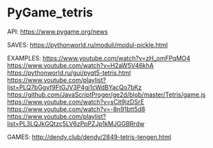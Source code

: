# PyGame_tetris

API:
https://www.pygame.org/news


SAVES:
https://pythonworld.ru/moduli/modul-pickle.html


EXAMPLES:
https://www.youtube.com/watch?v=zH_omFPqMO4
https://www.youtube.com/watch?v=H2aW5V46khA
https://pythonworld.ru/gui/pyqt5-tetris.html
https://www.youtube.com/playlist?list=PLQ7bGgvf9FtGJV3P4gj1cWdBYacQo7bKz
https://github.com/JavaScriptProger/ge2d/blob/master/Tetris/game.js
https://www.youtube.com/watch?v=sCit9jzDSrE
https://www.youtube.com/watch?v=-8n91btt5d8
https://www.youtube.com/playlist?list=PL3LQJkGQtzc5LV6zPpPZJp1kMJGGBRrdw

GAMES:
http://dendy.club/dendy/2849-tetris-tengen.html
